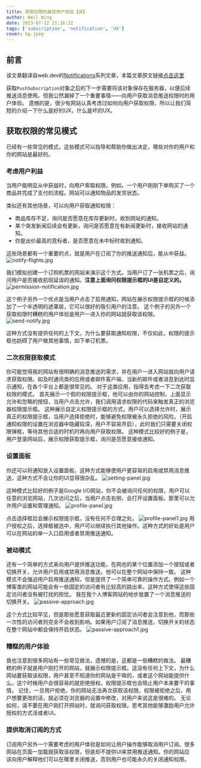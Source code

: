 ```yaml
---
title: 获取权限的最佳用户体验【译】
author: Neil Ning
date: 2023-07-22 21:16:22
tags: ['subscription', 'notification', 'UX']
cover: bg.jpeg
---
```

## 前言
该文章翻译自web.dev的[Notifications](https://web.dev/notifications/)系列文章，本篇文章原文链接[点击这里](https://web.dev/push-notifications-permissions-ux/)

获取`PushSubscription`对象之后的下一步需要将该对象保存在服务器，以便后续推送消息使用。但我公然漏掉了一个重要事情——向用户获取消息推送权限时的用户体验。
遗憾的是，很少有网站认真考虑过如何向用户获取权限，所以让我们简短的介绍一下什么是好的UX，什么是坏的UX。

## 获取权限的常见模式
已经有一些常见的模式，这些模式可以指导和帮助你做出决定，哪些对你的用户和你的网站是最好的。
### 考虑用户利益
当用户能明显从中获益时，向用户索取权限。例如，一个用户刚刚下单购买了一个商品并完成了支付的流程。网站可以通知物品的发货状态。

类似还有其他场景，可以向用户获取通知权限：
- 商品库存不足，询问是否愿意在库存更新时，收到网站的通知。
- 某个突发新闻后续会有更新，询问是否愿意在有新闻更新时，接收网站的通知。
- 你是出价最高的竞标者，是否愿意在未中标时收到通知。

这些场景都有一个重要的点，就是用户在订阅了你的推送通知后，能从中获益。
![notify-flights.jpg](notify-flights.jpg)

我们模拟创建一个订购机票的网站来演示这个方式。当用户订了一张机票之后，询问用户是否接收航班延误的通知。**注意上面询问权限提示框的UI是自定义的。**
![permission-notification.jpg](permission-notification.jpg)

这个例子另外一个优点是当用户点击了启用通知，网站在展示权限提示框的时候添加了一个半透明的遮罩层，它可以很好的吸引用户的注意。
这个例子的另外一个获取权限时糟糕的用户体验是用户一进入你的网站就获取该权限。
![send-notify.jpg](send-notify.jpg)

这种方式没有提供任何的上下文，为什么要获取通知权限，不仅如此，权限的提示框也妨碍了用户做其他事情，如下单订机票。
### 二次权限获取模式
你可能觉得我的网站有很明确的消息推送的需求，并在用户一进入网站就向用户请求获取权限。如及时通讯类的应用或者邮件客户端，当新的邮件或者消息到达时显示通知，在各个平台上都是很常见的。
对于这类应用，指得去考虑一下二次获取权限的模式。
首先展示一个假的权限提示框，他可以由你的网站控制，上面显示允许和忽略的按钮，当用户点击允许，我们调用请求权限的代码来触发真正的浏览器权限提示框。
这种展示自定义权限提示框的方式，用户可以选择允许时，展示真正的权限提示框，当用户选择拒绝时，能够避免权限被永久拒绝的风险。（开启通知权限的设置在浏览器中隐藏较深，用户不容易开启），此时我们只需要关闭权限弹框，等待其他合适的时机时再向用户获取权限。
这种模式比较好的例子是，用户登录网站后，展示权限获取提示框，询问是否愿意接收通知。
### 设置面板
你还可以将通知放入设置面板，这种方式能够使用户更容易的启用或禁用消息推送，这种方式不会让你的UI显得很杂乱。
![setting-panel.jpg](setting-panel.jpg)

这种模式比较好的例子是Google I/O网站，你不会被询问任何的权限，用户可以任意的浏览网站，几次访问之后，当用户点击右侧，会打开设置面板。那里可以允许用户设置和管理通知。
![profile-panel.jpg](profile-panel.jpg)

点击选择框后会展示权限提示框，没有任何不合理之处。
![profile-panel1.jpg](profile-panel1.jpg)
用户授权之后，选择框被选中，用户可以继续执行其他操作。这种方式的好处是用户可以在网站的单一入口启用或者禁用推送通知。

### 被动模式
还有一个简单的方式来向用户提供推送功能，在网也的某个位置添加一个按钮或者切换开关，允许用户启用或禁用消息推送，他可以在整个网站中保持一致。
这种模式不会强迫用户启用推送通知，但是提供了一个简单可靠的操作方式。例如一个博客类的网站可能会有一些固定的访问者有比较高的跳出率，这种方式使得这些固定访问者没有被打扰的担忧。
我在我个人博客网站的地步放置了一个消息推送的切换开关。
![passive-approach.jpg](passive-approach.jpg)

这个方式比较罕见，但是那些愿意获取最近更新的固定访问者会注意到他，而那些一次性的访问者则完全不会收到影响。如果用户订阅了消息推送，切换开关的状态在整个网站中都会保持开启状态。
![passive-approach1.jpg](passive-approach1.jpg)

### 糟糕的用户体验
我也注意到很多网站有一些常见做法，遗憾的是，这都是一些糟糕的做法。
最糟糕的例子就是用户刚打开的网站，就展示权限提示框。这没有任何上下文，为什么网站要获取该权限，用户甚至不知道你的网站是干嘛的，或者这个网站能提供什么。这个时候用户会很容易的就拒绝授权。权限提示框也会阻止用户本来要干的事情。
记住，一旦用户拒绝，你的网站无法再次获取该权限。权限被拒绝之后，用户想要更改的话，就必须在浏览器的设置中修改，对用户来说这是很难的。
无论如何，请不要在用户刚打开网站时，就询问获取权限。思考其他能够激励用户允许授权的方式活或者UI。
### 提供取消订阅的方式
订阅用户另外一个需要考虑的用户体验是如何让用户操作能够取消用户订阅。很多网站在页面一加载就获取该权限，但是却不提供UI来禁用推送通知。你的网站应该向用户解释他们可以在哪里关闭推送，否则用户也可能永久的关闭通知权限。

